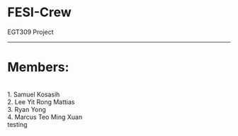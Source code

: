 # FESI-Crew
EGT309 Project <br>
<hr>
<h1>Members: </h1> <br>
1. Samuel Kosasih <br>
2. Lee Yit Rong Mattias<br>
3. Ryan Yong<br>
4. Marcus Teo Ming Xuan<br>
testing